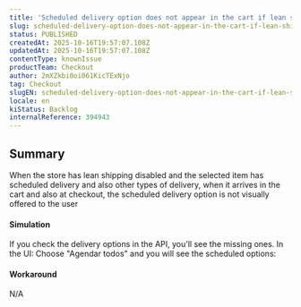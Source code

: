 ```yaml
---
title: 'Scheduled delivery option does not appear in the cart if lean shipping is disabled and the item has both type of deliveries'
slug: scheduled-delivery-option-does-not-appear-in-the-cart-if-lean-shipping-is-disabled-and-the-item-has-both-type-of-deliveries
status: PUBLISHED
createdAt: 2025-10-16T19:57:07.108Z
updatedAt: 2025-10-16T19:57:07.108Z
contentType: knownIssue
productTeam: Checkout
author: 2mXZkbi0oi061KicTExNjo
tag: Checkout
slugEN: scheduled-delivery-option-does-not-appear-in-the-cart-if-lean-shipping-is-disabled-and-the-item-has-both-type-of-deliveries
locale: en
kiStatus: Backlog
internalReference: 394943
---
```


## Summary


When the store has lean shipping disabled and the selected item has scheduled delivery and also other types of delivery, when it arrives in the cart and also at checkout, the scheduled delivery option is not visually offered to the user


#### Simulation



If you check the delivery options in the API, you'll see the missing ones.
In the UI: Choose "Agendar todos" and you will see the scheduled options:





#### Workaround


N/A